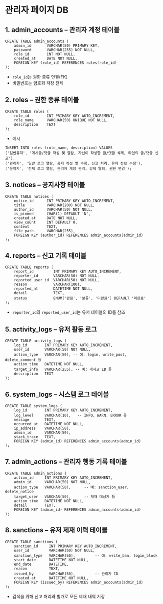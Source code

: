 # 관리자 페이지 DB
## 1. admin_accounts – 관리자 계정 테이블
```{sql}
CREATE TABLE admin_accounts (
    admin_id       VARCHAR(50) PRIMARY KEY,
    password       VARCHAR(255) NOT NULL,
    role_id        INT NOT NULL,
    created_at     DATE NOT NULL,
    FOREIGN KEY (role_id) REFERENCES roles(role_id)
);
```
+ `role_id`는 권한 종류 연결(FK)
+ 비밀번호는 암호화 저장 전제

## 2. roles – 권한 종류 테이블
```{sql}
CREATE TABLE roles (
    role_id        INT PRIMARY KEY AUTO_INCREMENT,
    role_name      VARCHAR(50) UNIQUE NOT NULL,
    description    TEXT
);
```
+ 예시
```{sql}
INSERT INTO roles (role_name, description) VALUES
('일반유저', '게시글/댓글 작성 및 열람, 자신이 작성한 글/댓글 삭제, 타인의 글/댓글 신고'),
('관리자', '일반 로그 열람, 공지 작성 및 수정, 신고 처리, 유저 정보 수정'),
('운영자', '전체 로그 열람, 관리자 계정 관리, 강제 탈퇴, 권한 변경');
```


## 3. notices – 공지사항 테이블
```{sql}
CREATE TABLE notices (
    notice_id      INT PRIMARY KEY AUTO_INCREMENT,
    title          VARCHAR(200) NOT NULL,
    author_id      VARCHAR(50) NOT NULL,
    is_pinned      CHAR(1) DEFAULT 'N',
    created_at     DATE NOT NULL,
    view_count     INT DEFAULT 0,
    content        TEXT,
    file_path      VARCHAR(255),
    FOREIGN KEY (author_id) REFERENCES admin_accounts(admin_id)
);
```


## 4. reports – 신고 기록 테이블
```{sql}
CREATE TABLE reports (
    report_id         INT PRIMARY KEY AUTO_INCREMENT,
    reporter_id       VARCHAR(50) NOT NULL,
    reported_user_id  VARCHAR(50) NOT NULL,
    reason            VARCHAR(100),
    reported_at       DATETIME NOT NULL,
    detail            TEXT,
    status            ENUM('완료', '보류', '미완료') DEFAULT '미완료'
);
```
+ `reporter_id`와 `reported_user_id`는 유저 테이블의 ID를 참조

## 5. activity_logs – 유저 활동 로그
```{sql}
CREATE TABLE activity_logs (
    log_id        INT PRIMARY KEY AUTO_INCREMENT,
    user_id       VARCHAR(50) NOT NULL,
    action_type   VARCHAR(50), -- 예: login, write_post, delete_comment 등
    action_time   DATETIME NOT NULL,
    target_info   VARCHAR(255), -- 예: 게시글 ID 등
    description   TEXT
);
```


## 6. system_logs – 시스템 로그 테이블
```{sql}
CREATE TABLE system_logs (
    log_id        INT PRIMARY KEY AUTO_INCREMENT,
    log_level     VARCHAR(10),   -- INFO, WARN, ERROR 등
    message       TEXT,
    occurred_at   DATETIME NOT NULL,
    ip_address    VARCHAR(50),
    admin_id      VARCHAR(50),
    stack_trace   TEXT,
    FOREIGN KEY (admin_id) REFERENCES admin_accounts(admin_id)
);
```


## 7. admin_actions – 관리자 행동 기록 테이블
```{sql}
CREATE TABLE admin_actions (
    action_id     INT PRIMARY KEY AUTO_INCREMENT,
    admin_id      VARCHAR(50) NOT NULL,
    action_type   VARCHAR(50),      -- 예: sanction_user, delete_notice
    target_user   VARCHAR(50),      -- 제재 대상자 등
    action_time   DATETIME NOT NULL,
    detail        TEXT,
    FOREIGN KEY (admin_id) REFERENCES admin_accounts(admin_id)
);
```


## 8. sanctions – 유저 제재 이력 테이블
```{sql}
CREATE TABLE sanctions (
    sanction_id     INT PRIMARY KEY AUTO_INCREMENT,
    user_id         VARCHAR(50) NOT NULL,
    sanction_type   VARCHAR(50),         -- 예: write_ban, login_block
    start_date      DATETIME NOT NULL,
    end_date        DATETIME,
    reason          TEXT,
    issued_by       VARCHAR(50),         -- 관리자 ID
    created_at      DATETIME NOT NULL,
    FOREIGN KEY (issued_by) REFERENCES admin_accounts(admin_id)
);
```
+ 검색을 위해 신고 처리와 별개로 모든 제재 내역 저장
